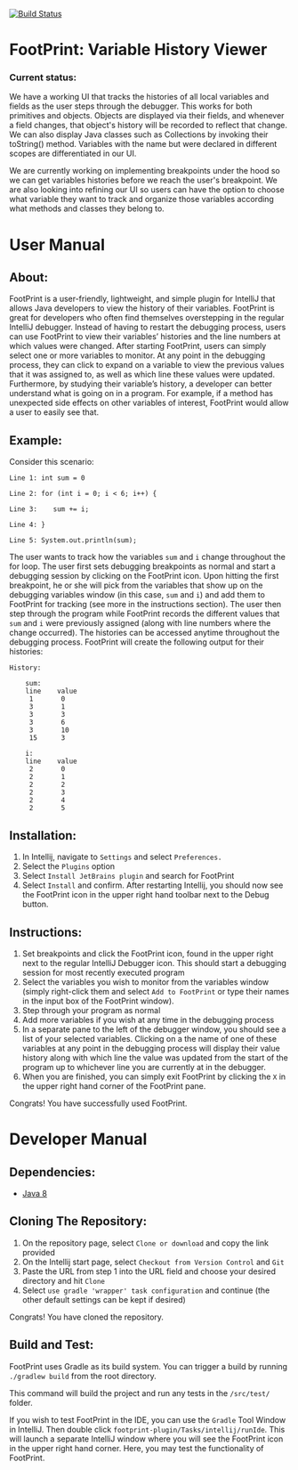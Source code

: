 [![Build Status](https://travis-ci.com/cnhguy/FootPrint.svg?branch=master)](https://travis-ci.com/cnhguy/FootPrint)

# FootPrint: Variable History Viewer
### Current status:
We have a working UI that tracks the histories of all local variables and fields as the user steps through the debugger.
This works for both primitives and objects. Objects are displayed via their fields, and whenever a field changes, 
that object's history will be recorded to reflect that change. We can also display Java classes such as Collections by invoking their toString() method. Variables with the name but were declared in different scopes are differentiated in our UI.

We are currently working on implementing breakpoints under the hood so we can get variables histories before we reach
the user's breakpoint. We are also looking into refining our UI so users can have the option to choose what variable they
want to track and organize those variables according what methods and classes they belong to. 

# User Manual

## About:

FootPrint is a user-friendly, lightweight, and simple plugin for IntelliJ that allows Java developers to view the history of their variables. FootPrint is great for developers who often find themselves overstepping in the regular IntelliJ debugger. Instead of having to restart the debugging process, users can use FootPrint to view their variables’ histories and the line numbers at which values were changed. After starting FootPrint, users can simply select one or more variables to monitor. At any point in the debugging process, they can click to expand on a variable to view the previous values that it was assigned to, as well as which line these values were updated. Furthermore, by studying their variable’s history, a developer can better understand what is going on in a program. For example, if a method has unexpected side effects on other variables of interest, FootPrint would allow a user to easily see that.

## Example: 
 
Consider this scenario:
```
Line 1: int sum = 0

Line 2: for (int i = 0; i < 6; i++) {

Line 3:    sum += i; 
    
Line 4: }

Line 5: System.out.println(sum); 
```
 
The user wants to track how the variables `sum` and `i` change throughout the for loop. The user first sets debugging breakpoints as normal and start a debugging session by clicking on the FootPrint icon. Upon hitting the first breakpoint, he or she will pick from the variables that show up on the debugging variables window (in this case, `sum` and `i`) and add them to FootPrint for tracking (see more in the instructions section). The user then step through the program while FootPrint records the different values that `sum` and `i` were previously assigned (along with line numbers where the change occurred). The histories can be accessed anytime throughout the debugging process. FootPrint will create the following output for their histories:
 
	History:
 
		sum:
		line    value
		 1       0
		 3       1
		 3       3
		 3       6
		 3       10
		 15      3
		 
		i:
		line    value
		 2       0
		 2       1
		 2       2
		 2       3
		 2       4
		 2       5
		 
## Installation:

1) In Intellij, navigate to `Settings` and select `Preferences.` 
2) Select the `Plugins` option
3) Select `Install JetBrains plugin` and search for FootPrint
4) Select `Install` and confirm. After restarting Intellij, you should now see the FootPrint icon in the upper right hand toolbar next to the Debug button.
 
## Instructions:

1) Set breakpoints and click the FootPrint icon, found in the upper right next to the regular IntelliJ Debugger icon. This should start a debugging session for most recently executed program
2) Select the variables you wish to monitor from the variables window (simply right-click them and select `Add to FootPrint` or type their names in the input box of the FootPrint window).
3) Step through your program as normal
4) Add more variables if you wish at any time in the debugging process
5) In a separate pane to the left of the debugger window, you should see a list of your selected variables. Clicking on a the name of one of these variables at any point in the debugging process will display their value history along with which line the value was updated from the start of the program up to whichever line you are currently at in the debugger.
6) When you are finished, you can simply exit FootPrint by clicking the `X` in the upper right hand corner of the FootPrint pane.

Congrats! You have successfully used FootPrint.

# Developer Manual

## Dependencies:

* [Java 8](http://www.oracle.com/technetwork/java/javase/downloads/jdk8-downloads-2133151.html)


## Cloning The Repository:

1) On the repository page, select `Clone or download` and copy the link provided
2) On the Intellij start page, select `Checkout from Version Control` and `Git`
3) Paste the URL from step 1 into the URL field and choose your desired directory and hit `Clone`
4) Select `use gradle 'wrapper' task configuration` and continue (the other default settings can be kept if desired)

Congrats! You have cloned the repository.

## Build and Test:

FootPrint uses Gradle as its build system. You can trigger a build by running `./gradlew build` from the root directory.

This command will build the project and run any tests in the `/src/test/` folder.

If you wish to test FootPrint in the IDE, you can use the `Gradle` Tool Window in IntelliJ. Then double click `footprint-plugin/Tasks/intellij/runIde`. This will launch a separate IntelliJ window where you will see the FootPrint icon in the upper right hand corner. Here, you may test the functionality of FootPrint.
